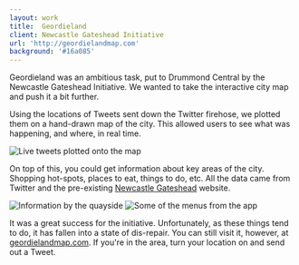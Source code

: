 ```yaml
---
layout: work
title:  Geordieland
client: Newcastle Gateshead Initiative
url: 'http://geordielandmap.com'
background: '#16a085'
---
```


Geordieland was an ambitious task, put to Drummond Central by the Newcastle Gateshead Initiative.
We wanted to take the interactive city map and push it a bit further.

Using the locations of Tweets sent down the Twitter firehose, we plotted them on a hand-drawn map of the city.
This allowed users to see what was happening, and where, in real time.

![Live tweets plotted onto the map](/images/work/geordieland/tweets.jpg)

On top of this, you could get information about key areas of the city.
Shopping hot-spots, places to eat, things to do, etc.
All the data came from Twitter and the pre-existing [Newcastle Gateshead](http://www.newcastlegateshead.com/) website.

![Information by the quayside](/images/work/geordieland/quayside.jpg)
![Some of the menus from the app](/images/work/geordieland/menu.jpg)

It was a great success for the initiative.
Unfortunately, as these things tend to do, it has fallen into a state of dis-repair.
You can still visit it, however, at [geordielandmap.com](http://geordielandmap.com).
If you're in the area, turn your location on and send out a Tweet.
